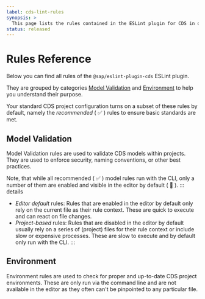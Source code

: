 ```yaml
---
label: cds-lint-rules
synopsis: >
  This page lists the rules contained in the ESLint plugin for CDS in depth.
status: released
---
```


<script setup>
  import RulesRefTable from '../components/RulesRefTable.vue'
</script>


# Rules Reference

Below you can find all rules of the `@sap/eslint-plugin-cds` ESLint plugin.

They are grouped by categories [Model Validation](#model-validation) and [Environment](#environment) to help you understand their purpose.

Your standard CDS project configuration turns on a subset of these rules by default, namely the *recommended*
(&nbsp;✅&nbsp;) rules to ensure basic standards are met.

## Model Validation

Model Validation rules are used to validate CDS models within projects.
They are used to enforce security, naming conventions, or other best practices.

Note, that while all recommended (&nbsp;✅&nbsp;) model rules run with the CLI, only a number of them are
enabled and visible in the editor by default (&nbsp;👀&nbsp;).
::: details
* *Editor default* rules: Rules that are enabled in the editor by default only rely on the current file as their rule context. These are quick to execute and
can react on file changes.
* *Project-based* rules: Rules that are disabled in the editor by default usually rely on a series of (project) files for their rule context or include
slow or expensive processes. These are slow to execute and by default only run with the CLI.
:::

<RulesRefTable category="Model Validation"/>

## Environment

Environment rules are used to check for proper and up-to-date CDS project environments.
These are only run via the command line and are not available in the editor as they often can't be
pinpointed to any particular file.

<RulesRefTable category="Environment"/>
